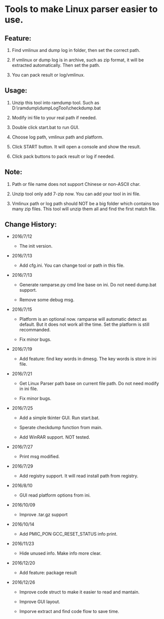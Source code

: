 Tools to make Linux parser easier to use.
=========================================
Feature:
--------
1. Find vmlinux and dump log in folder, then set the correct path.

2. If vmlinux or dump log is in archive, such as zip format, it will be extracted automatically. Then set the path.

3. You can pack result or log/vmlinux.

Usage:
------
1. Unzip this tool into ramdump tool. Such as D:\ramdump\dumpLogTool\checkdump.bat

2. Modify ini file to your real path if needed.

3. Double click start.bat to run GUI.

4. Choose log path, vmlinux path and platform.

5. Click START button. It will open a console and show the result.

6. Click pack buttons to pack result or log if needed.

Note:
-----
1. Path or file name does not support Chinese or non-ASCII char.

2. Unzip tool only add 7-zip now. You can add your tool in ini file.

3. Vmlinux path or log path should NOT be a big folder which contains too many zip files. This tool will unzip them all and find the first match file.

Change History:
---------------
* 2016/7/12

	* The init version.

* 2016/7/13

	* Add cfg.ini. You can change tool or path in this file.

* 2016/7/13

	* Generate ramparse.py cmd line base on ini. Do not need dump.bat support. 

	* Remove some debug msg.

* 2016/7/15

	* Platform is an optional now. ramparse will automatic detect as default. But it does not work all the time. Set the platform is still recommanded.

	* Fix minor bugs.

* 2016/7/19

	* Add feature: find key words in dmesg. The key words is store in ini file.
	
* 2016/7/21

	* Get Linux Parser path base on current file path. Do not need modify in ini file.

	* Fix minor bugs.
	
* 2016/7/25

	* Add a simple tkinter GUI. Run start.bat.
	
	* Sperate checkdump function from main.
	
	* Add WinRAR support. NOT tested.
	
* 2016/7/27

	* Print msg modified.

* 2016/7/29

	* Add registry support. It will read install path from registry.

* 2016/8/10

	* GUI read platform options from ini.
	
* 2016/10/09

	* Improve .tar.gz support

* 2016/10/14

	* Add PMIC_PON GCC_RESET_STATUS info print.
	
* 2016/11/23

	* Hide unused info. Make info more clear.
	
* 2016/12/20

	* Add feature: package result
	
* 2016/12/26

	* Improve code struct to make it easier to read and mantain.
	
	* Improve GUI layout.
	
	* Imporve extract and find code flow to save time.
	
	